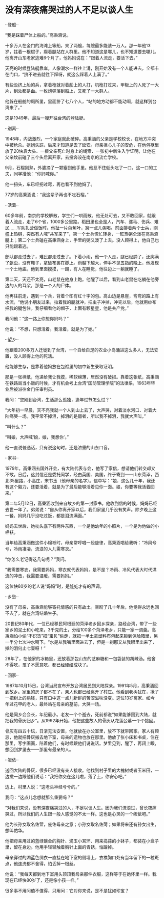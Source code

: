 # 没有深夜痛哭过的人不足以谈人生

··登船··

“我是踩着尸体上船的。”高秉涵说。

十多万人在金门的海滩上等船，来了两艘，每艘最多能装一万人。那一年他13岁，拄着一根棍子，瘸着腿站在人群里。他不知道这是哪儿，也不知道要去哪儿。他离开山东老家逃难6个月了，他妈妈说在：“跟着人流走，要活下去。”

天亮的时候登陆艇靠岸，人像潮水一样往上涌，刚开始没有一个人能进去，全都卡在门口，“挤不进去就往下踩呀，就这么踩着人上满了。”

有些没挤上船的兵，拿着枪就对着船上的人打，机枪打过来，甲板上的人死了一大片，到处都是血。一枚炮弹落到船上，又死了一大群人。

他躲在船舱的厕所里，里面挤了七八个人，“站的地方动都不能动啊，就这样到台湾来了。”

这是1949年，最后一艘开往台湾的登陆艇。

··别离··

1948年，内战激烈，一个家庭就此破碎。高秉涵的父亲是学校校长，在地方冲突中被枪杀。姐姐失踪，后来才知道是去了延安。母亲担心儿子的安危，在他包袱里放了20块袁大头、一根父亲死亡时身上的绳索、一张初中新生入学证明，让他在父亲坟前磕了三个头后离开家，去投奔设在南京的流亡学校。

9月，石榴刚熟，外婆摘了一颗塞到他手里。他忍不住低头吃了一口。这一口的工夫，同学推他：“你妈喊你。”

他一扭头，车已经拐过弯，再也看不到他妈了。

77岁的高秉涵说：“我这辈子再也不吃石榴。”

··活着··

60多年前，南京的学校解散，学生们一哄而散。他无处可去，又不敢回家，就跟着人流走，走了6个省，1000多公里路。稻田里也全是人，汽车、骡马、伤兵、难民……军队扎营做饭时，他扯一片芭蕉叶，窝一点儿粥喝。前面排着两个士兵，刚盛上热粥，突然有人喊“共军来了”，第一个士兵慌忙转身，一缸热粥全泼在高秉涵腿上；第二个士兵磕在高秉涵身上，手里的粥又泼了上去。没人顾得上，他自己也只能跟着逃。

部队都走过去了，难民都走过去了。下着小雨，他一个人走，腿已经肿了，还爬满了蛆虫，没有鞋子，拿破布裹在脚上。雨越下越大，伸手不见五指的晚上，他发现一个土地庙。他到里面摸摸，一踢，有人在睡觉，他往边上一躺就睡了。

第二天，天还不太亮，山老鼠在他身上跑。他醒了以后，看到山老鼠在吃躺在他旁边的人的耳朵，那是一个人的尸体。

他再往前走，遇到一个兵，背着个印有红十字的包。高山边是悬崖，弯弯的路上有水流，“他说小朋友过来，拉着我的腿就冲，把虫子冲掉，冲完以后，他就用纱布把我的腿包住。我仔细看他的帽子，上面有颗星星，他是共产党。”

我问他：“这一路上你想你妈吗？”

他说：“不想，只想活着。我活着，就是为了她。”

··望乡··

他跟着200多万人迁徙到了台湾，一个自给自足的农业小岛涌进这么多人，无法安置，没人顾得上他的死活。

他能够生存，是靠着他妈放在包袱里的初中新生录取证明。

那是一张棉纸，他递给我让我摸，稀软绵薄，居然没有破损。靠着这张纸，高秉涵在铁路局当小贩的时候，才有机会考上台湾“国防管理学院”的法律系，1963年毕业后被派往金门任审判员。

我问：“您刚到台湾，生活那么孤独，逢年过节怎么过？”

“大年初一早晨，天不亮我就一个人到山上去了，大声哭，对着淡水河口、对着大陆痛哭一场。我平常不掉泪，掉泪的是弱者，所以我不掉泪，我就大声叫。”

“叫什么？”

“叫娘，大声喊‘娘，娘，我想你’。”

他一直说普通话，只有说这句时，还是浓重的山东口音。

··家书··

1979年，高秉涵去国外开会，有大陆代表与会，他写了家信，想请他们转交却又不敢。日后，这封信还是委托同学，经由英国、美国，终于寄到——山东菏泽，西北35里路，小高庄，宋书玉（他母亲的名字）。信中写：“娘，这么几十年，我还有这个毅力，还要活着，就是为了最后能够活着见你一面。娘，你要等我活着回来。”

第二年5月12日，高秉涵收到来自故乡的第一封家书。他收到信的时候，妈妈已经去世一年了。弟弟说：“自从你离开家以后，我们家里几乎没有笑声。除夕晚上这一餐，妈妈几乎没吃过饭，都是泪流满面。”

妈妈去世后，她枕头底下有两件东西，一个是他幼年的小照片，一个是为他做的小棉袄。

当年给高秉涵做这件小棉袄时，母亲常哼唱一段旋律，高秉涵唱给我听：“冷风兮兮，冷雨凄凄，流浪的人儿需寒衣。”

“你怎么老记得这几句呢？”我问。

“我需要寒衣，我需要妈妈，寒衣就代表妈妈，是不是？冷雨、冷风代表大时代洪流的冲击，我需要温暖，需要妈妈。”

这位快80岁的老人说“妈妈”时，是娃娃才有的声调。

··乡愁··

没有了母亲，高秉涵能够寄托情感的只有故土。空盼了几十年后，他觉得永远也回不去了，就在台湾结婚生子。

20世纪80年代，一位已经移民阿根廷的菏泽老乡回乡探亲，路经台湾，带了一些家乡的泥土和小吃来，3千克的土，分给100多个菏泽老乡，只能一家一调羹。高秉涵怕小偷“不识货”把“宝贝”偷走，就把一半土拿塑料布包起来锁到保险箱里，另一半分七次冲水喝下。“水是从我嘴里面进去了，但是一刹那又从我眼里出来了，掉的泪何止七壶呀！”

28年了，在他家的冰箱里，还放着那包山东的芝麻糖和一包袋装的胡辣汤。他舍不得吃，孩子不愿意吃，都已经硬结成块了。

··回家··

1987年10月15日，台湾当局宣布开放台湾居民到大陆探亲。1991年5月，高秉涵回到故乡。家里的房子都不在了，亲人也都已经离开了村庄。他看到老树犹在，揪了一把树上的榆钱，只有口中这一点儿新鲜的苦涩滋味没变。这位13岁离家、如今年过花甲的老人，最终站在母亲的墓前，大哭一场。

他是同乡会会长，年纪最小。老友一个个逝去，死前都说“如果能够回到大陆，就把我的骨灰归乡”。从1992年开始，他把这些故人的骨灰从花莲公墓一个个接回。

骨灰有四五十坛，日渐无法安置，他就放在办公室里，放不下就带回家。家人有顾忌，他就把骨灰搬去地下室，母亲的遗物也放在那里。他放了张小床和书桌，住在那里，写字画画，陪着他们，有时候跟他们说说话。梦里见到，醒了，再闭上眼，想回到梦里去——那里有最亲的人。

··皈依··

送回大陆的骨灰，很多已经没有亲人接收。他找到村子里的大槐树或者玉米田，一边撒一边跟他们说话：“我把你交在这儿啦，落了土，你安心吧。”

边上，村里人说：“这老头神经兮兮的。”

我问：“这点儿念想就那么重要吗？”

“对我们来说，没有深夜痛哭过的人，不足以谈人生。因为我们流浪过，曾长夜痛哭过，所以我们的人生跟一般人感觉的不太一样。这也是心灵的一个皈依吧。”

他为长孙女取名佑萱，庇佑母亲之意；小孙女取名佑菏；如果将来还有孙女出生，想叫佑华。

他把母亲用过的蓝绿镶金的胸针、滴玉小耳环、用来捣蒜的小钵子，都装在小盒子里，留在身边。他用手轻轻触着胸针上面的青锈，怕蹭掉。

母亲穿过的湖蓝色绸衣一直挂在地下室的侧墙上，衣襟胸口处有当年留下的一粒斑点，他连洗都不舍得，怕丢掉一根丝。

他说：“我每天都到地下室用头顶顶我母亲那件衣服，这样等于在她怀里一样。我现在已经快80岁了，还是像小孩一样。”

很多事不用问值不值得，只用问：它对你来说，是不是犹如珍宝？